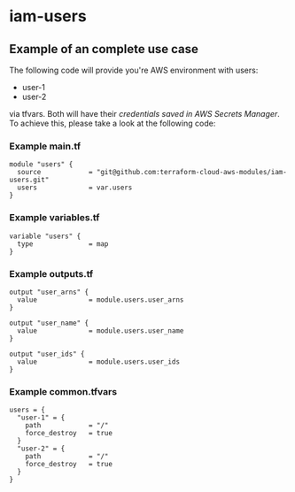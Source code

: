 # iam-users

## Example of an complete use case
The following code will provide you're AWS environment with users:

 - user-1
 - user-2

via tfvars. Both will have their *credentials saved in AWS Secrets Manager*.
To achieve this, please take a look at the following code:

### Example main.tf

    module "users" {
      source            = "git@github.com:terraform-cloud-aws-modules/iam-users.git"
      users             = var.users
    }

### Example variables.tf

    variable "users" {
      type              = map
    }

### Example outputs.tf

    output "user_arns" {
      value             = module.users.user_arns
    }
    
    output "user_name" {
      value             = module.users.user_name
    }
    
    output "user_ids" {
      value             = module.users.user_ids
    }

### Example common.tfvars

    users = {
      "user-1" = {
        path            = "/"
        force_destroy   = true
      }
      "user-2" = {
        path            = "/"
        force_destroy   = true
      }
    }


